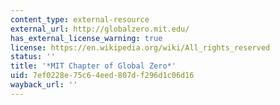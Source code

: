```yaml
---
content_type: external-resource
external_url: http://globalzero.mit.edu/
has_external_license_warning: true
license: https://en.wikipedia.org/wiki/All_rights_reserved
status: ''
title: '*MIT Chapter of Global Zero*'
uid: 7ef0228e-75c6-4eed-807d-f296d1c06d16
wayback_url: ''
---
```

